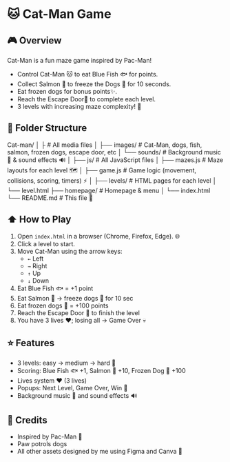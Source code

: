 # 🐱 Cat-Man Game

## 🎮 Overview
Cat-Man is a fun maze  game inspired by Pac-Man!  
- Control Cat-Man 🐱 to eat Blue Fish 🐟 for points.  
- Collect Salmon 🐠 to freeze the Dogs 🐶 for 10 seconds.  
- Eat frozen dogs for bonus points✨.  
- Reach the Escape Door🚪 to complete each level.  
- 3 levels with increasing maze complexity! 🏁  

## 📂 Folder Structure
Cat-man/
│
├ # All media files
│ ├── images/ # Cat-Man, dogs, fish, salmon, frozen dogs, escape door, etc
│ └── sounds/ # Background music 🎵 & sound effects 🔊
│
├── js/ # All JavaScript files
│ ├── mazes.js # Maze layouts for each level 🗺️
│ ├── game.js # Game logic (movement, collisions, scoring, timers) ⚡
│
├── levels/ # HTML pages for each level
│ └── level.html
├── homepage/ # Homepage & menu
│ └── index.html
└── README.md # This file 📝


## ⬆️ How to Play

1. Open `index.html` in a browser (Chrome, Firefox, Edge). 🌐  
2. Click a level to start.  
3. Move Cat-Man using the arrow keys:  
   - `←` Left  
   - `→` Right  
   - `↑` Up  
   - `↓` Down  
4. Eat Blue Fish 🐟 = +1 point  
5. Eat Salmon 🐠 → freeze dogs 🐶 for 10 sec  
6. Eat frozen dogs 🐶 = +100 points  
7. Reach the Escape Door 🚪 to finish the level  
8. You have 3 lives ❤️; losing all → Game Over 💀  

## ⭐ Features

- 3 levels: easy → medium → hard 🏁  
- Scoring: Blue Fish 🐟 +1, Salmon 🐠 +10, Frozen Dog 🐶 +100  
- Lives system ❤️ (3 lives)  
- Popups: Next Level, Game Over, Win 🎉  
- Background music 🎵 and sound effects 🔊
  

## 🎨 Credits

- Inspired by Pac-Man 👾
- Paw potrols dogs  
- All other assets designed by me using Figma and Canva 🎨  


